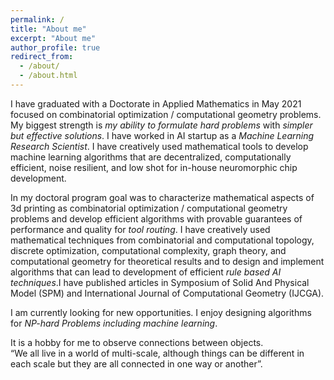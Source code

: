 ```yaml
---
permalink: /
title: "About me"
excerpt: "About me"
author_profile: true
redirect_from: 
  - /about/
  - /about.html
---
```

I have graduated with a Doctorate in Applied Mathematics in May 2021 focused on combinatorial optimization / computational geometry problems. My biggest strength is *my*
*ability to formulate hard problems* with *simpler but effective solutions*. I have worked in AI startup as a *Machine Learning Research Scientist*. I have creatively used 
mathematical tools to develop machine learning algorithms that are decentralized, computationally efficient, noise resilient, and low shot for in-house neuromorphic chip 
development.

In my doctoral program goal was to characterize mathematical aspects of 3d printing as combinatorial optimization / computational geometry problems and develop efficient
algorithms with provable guarantees of performance and quality for *tool routing*. I have creatively used mathematical techniques from combinatorial and computational topology,
discrete optimization, computational complexity, graph theory, and computational geometry for theoretical results and to design and implement algorithms that can lead to
development of efficient *rule based AI techniques*.I have published articles in Symposium of Solid And Physical Model (SPM) and International Journal of Computational 
Geometry (IJCGA).

I am currently looking for new opportunities. I enjoy designing algorithms for *NP-hard Problems including machine learning*.   

It is a hobby for me to observe connections between objects.  
“We all live in a world of multi-scale, although things can be different in each scale but they are all connected in one way or another”.
